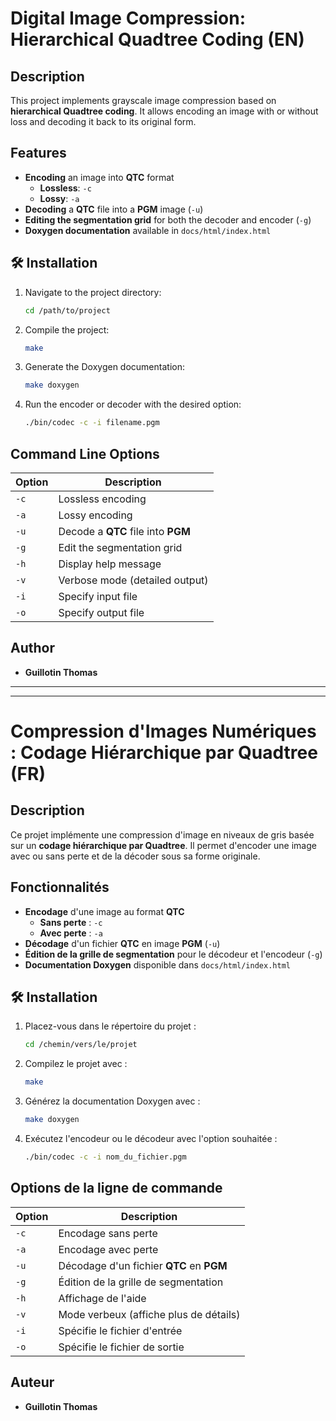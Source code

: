 # **Digital Image Compression: Hierarchical Quadtree Coding** (EN)

## Description

This project implements grayscale image compression based on **hierarchical Quadtree coding**. It allows encoding an image with or without loss and decoding it back to its original form.

## Features

- **Encoding** an image into **QTC** format  
  - **Lossless**: `-c`  
  - **Lossy**: `-a`  
- **Decoding** a **QTC** file into a **PGM** image (`-u`)
- **Editing the segmentation grid** for both the decoder and encoder (`-g`)
- **Doxygen documentation** available in `docs/html/index.html`

## 🛠 Installation

1. Navigate to the project directory:
   ```bash
   cd /path/to/project
   ```
2. Compile the project:
   ```bash
   make
   ```
3. Generate the Doxygen documentation:
   ```bash
   make doxygen
   ```
4. Run the encoder or decoder with the desired option:
   ```bash
   ./bin/codec -c -i filename.pgm
   ```

## Command Line Options

| Option | Description |
|--------|-------------|
| `-c`   | Lossless encoding |
| `-a`   | Lossy encoding |
| `-u`   | Decode a **QTC** file into **PGM** |
| `-g`   | Edit the segmentation grid |
| `-h`   | Display help message |
| `-v`   | Verbose mode (detailed output) |
| `-i`   | Specify input file |
| `-o`   | Specify output file |

## Author

- **Guillotin Thomas**

---

---

# **Compression d'Images Numériques : Codage Hiérarchique par Quadtree** (FR)

## Description

Ce projet implémente une compression d'image en niveaux de gris basée sur un **codage hiérarchique par Quadtree**. Il permet d'encoder une image avec ou sans perte et de la décoder sous sa forme originale.

## Fonctionnalités

- **Encodage** d'une image au format **QTC**  
  - **Sans perte** : `-c`  
  - **Avec perte** : `-a`  
- **Décodage** d'un fichier **QTC** en image **PGM** (`-u`)
- **Édition de la grille de segmentation** pour le décodeur et l'encodeur (`-g`)
- **Documentation Doxygen** disponible dans `docs/html/index.html`

## 🛠 Installation

1. Placez-vous dans le répertoire du projet :
   ```bash
   cd /chemin/vers/le/projet
   ```
2. Compilez le projet avec :
   ```bash
   make
   ```
3. Générez la documentation Doxygen avec :
   ```bash
   make doxygen
   ```
4. Exécutez l'encodeur ou le décodeur avec l'option souhaitée :
   ```bash
   ./bin/codec -c -i nom_du_fichier.pgm
   ```

## Options de la ligne de commande

| Option | Description |
|--------|-------------|
| `-c`   | Encodage sans perte |
| `-a`   | Encodage avec perte |
| `-u`   | Décodage d'un fichier **QTC** en **PGM** |
| `-g`   | Édition de la grille de segmentation |
| `-h`   | Affichage de l'aide |
| `-v`   | Mode verbeux (affiche plus de détails) |
| `-i`   | Spécifie le fichier d'entrée |
| `-o`   | Spécifie le fichier de sortie |

## Auteur

- **Guillotin Thomas**
